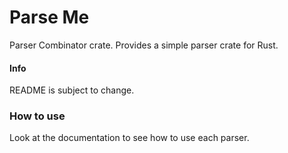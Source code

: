 # Parse Me

Parser Combinator crate. Provides a simple parser crate for Rust.

#### Info

README is subject to change.

### How to use
Look at the documentation to see how to use each parser.
